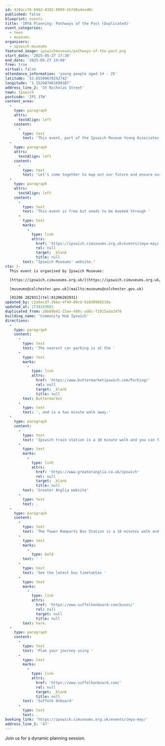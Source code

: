 ```yaml
---
id: 410accf6-8462-4382-8999-1b7d8a4eed8c
published: false
blueprint: events
title: 'IMYA Planning: Pathways of the Past (Duplicated)'
event_categories:
  - teen
  - museums
organisers:
  - ipswich-museums
featured_image: ipswichmuseums/pathways-of-the-past.png
start_date: '2025-05-27 17:30'
end_date: '2025-05-27 19:00'
free: true
virtual: false
attendance_information: 'young people aged 14 - 25'
latitude: '52.05500670252742'
longitude: '1.152987461699387'
address_line_2: 'St Nicholas Street'
town: Ipswich
postcode: 'IP1 1TW'
content_area:
  -
    type: paragraph
    attrs:
      textAlign: left
    content:
      -
        type: text
        text: 'This event, part of the Ipswich Museum Young Associates program, invites young members aged 14-25 to contribute to ongoing projects and help shape future activities. It’s an excellent opportunity for new and existing members to get involved, share ideas, and collaborate on museum initiatives.'
  -
    type: paragraph
    attrs:
      textAlign: left
    content:
      -
        type: text
        text: 'Let’s come together to map out our future and ensure our projects truly reflect our community’s interests and passions!'
  -
    type: paragraph
    attrs:
      textAlign: left
    content:
      -
        type: text
        text: 'This event is free but needs to be booked through '
      -
        type: text
        marks:
          -
            type: link
            attrs:
              href: 'https://ipswich.cimuseums.org.uk/events/imya-may/'
              rel: null
              target: _blank
              title: null
        text: "Ipswich Museums' website."
cta: |-
  This event is organised by Ipswich Museums:

  [https://ipswich.cimuseums.org.uk/](https://ipswich.cimuseums.org.uk/) 

  [museums@colchester.gov.uk](mailto:museums@colchester.gov.uk)

  [01206 282931](tel:01206282931)
updated_by: c2a9acd7-26be-4f49-89cb-918d0960210a
updated_at: 1738143681
duplicated_from: 28b69b41-15ae-490c-ad8c-f1925ada24f6
building_name: 'Community Hub Ipswich'
directions:
  -
    type: paragraph
    content:
      -
        type: text
        text: 'The nearest car parking is at the '
      -
        type: text
        marks:
          -
            type: link
            attrs:
              href: 'https://www.buttermarketipswich.com/Parking/'
              rel: null
              target: _blank
              title: null
        text: Buttermarket
      -
        type: text
        text: ', and is a two minute walk away.'
  -
    type: paragraph
    content:
      -
        type: text
        text: 'Ipswich train station is a 10 minute walk and you can find up to date train times on the '
      -
        type: text
        marks:
          -
            type: link
            attrs:
              href: 'https://www.greateranglia.co.uk/ipswich'
              rel: null
              target: _blank
              title: null
        text: 'Greater Anglia website'
      -
        type: text
        text: .
  -
    type: paragraph
    content:
      -
        type: text
        text: 'The Tower Ramparts Bus Station is a 10 minutes walk and buses run frequently.'
      -
        type: text
        marks:
          -
            type: bold
        text: ' '
      -
        type: text
        text: 'See the latest bus timetables '
      -
        type: text
        marks:
          -
            type: link
            attrs:
              href: 'https://www.suffolkonboard.com/buses/'
              rel: null
              target: null
              title: null
        text: here.
  -
    type: paragraph
    content:
      -
        type: text
        text: 'Plan your journey using '
      -
        type: text
        marks:
          -
            type: link
            attrs:
              href: 'https://www.suffolkonboard.com/'
              rel: null
              target: _blank
              title: null
        text: 'Suffolk Onboard'
      -
        type: text
        text: .
booking_link: 'https://ipswich.cimuseums.org.uk/events/imya-may/'
address_line_1: '47'
---
```

Join us for a dynamic planning session.